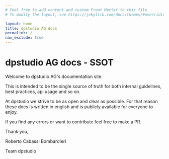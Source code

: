 ```yaml
---
# Feel free to add content and custom Front Matter to this file.
# To modify the layout, see https://jekyllrb.com/docs/themes/#overriding-theme-defaults

layout: home
title: dpstudio AG docs
permalink: /
nav_exclude: true
---
```


# dpstudio AG docs - SSOT

Welcome to dpstudio AG's documentation site.

This is intended to be the single source of truth for both internal guidelines,
best practices, api usage and so on.

At dpstudio we strive to be as open and clear as possible.
For that reason these docs is written in english and is publicly available for everyone to enjoy.

If you find any errors or want to contribute feel free to make a PR.

Thank you,

Roberto Cabassi Bombardieri

Team dpstudio
